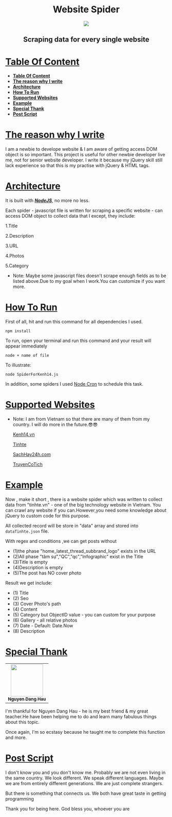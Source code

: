 <h1 align="center">Website Spider</h1>

<p align="center">
    <img src="https://wordtracker-swoop-uploads.s3.amazonaws.com/uploads/ckeditor/pictures/2692/content_web_spider.png">
</p>

<h2 align="center">Scraping data for every single website</h2>

# [**Table Of Content**](#table-of-content)
- [**Table Of Content**](#table-of-content)
- [**The reason why I write**](#the-reason-why-i-write)
- [**Architecture**](#architecture)
- [**How To Run**](#how-to-run)
- [**Supported Websites**](#supported-websites)
- [**Example**](#example)
- [**Special Thank**](#special-thank)
- [**Post Script**](#post-script)

#  [**The reason why I write**](#the-reason-why-i-write)

I am a newbie to develope website & I am aware of getting access DOM object is so important. This project is useful for other newbie developer live me, not for senior website developer. I write it because my jQuery skill still lack experience so that this is my practise with jQuery & HTML tags.

# [**Architecture**](#architecture)

It is built with [***NodeJS***](#https://nodejs.org/en/), no more no less.

Each spider - javascript file is written for scraping a specific website - can access DOM object to collect data that I except, they include:

1.Title

2.Description

3.URL

4.Photos

5.Category

- Note: Maybe some javascript files doesn't scrape enough fields as to be listed above.Due to my goal when I work.You can customize if you want more.

# [**How To Run**](#how-to-run)

First of all, hit and run this command for all dependencies I used.

    npm install

To run, open your terminal and run this command and your result will appear immediately

    node + name of file

To illustrate:

    node SpiderForKenh14.js

In addition, some spiders I used [Node Cron](https://www.npmjs.com/package/node-cron) to schedule this task.

# [**Supported Websites**](#supported-websites)

- Note: I am from Vietnam so that there are many of them from my country. I will do more in the future.😎😎
  
   [Kenh14.vn](https://kenh14.vn/)

   [Tinhte](https://tinhte.vn/)

   [SachHay24h.com](https://sachhay24h.com/)
   
   [TruyenCoTich](https://truyencotich.top/)

# [**Example**](#example)

Now , make it short , there is a website spider which was written to collect data from "tinhte.vn" - one of the big technology website in Vietnam.
You can crawl any website if you can.However,you need some knowledge about jQuery to custom code for this purpose.

All collected record will be store in "data" array and stored into `dataTinhte.json` file.

With regex and conditions ,we can get posts without 
 * (1)the phase "home_latest_thread_subbrand_logo" exists in the URL 
 * (2)All phase "tâm sự","QC","qc","Infographic" exist  in the Title
 * (3)Title is empty
 * (4)Description is empty
 * (5)The post has NO cover photo
 
Result we get include:
 * (1) Title
 * (2) Seo
 * (3) Cover Photo's path
 * (4) Content
 * (5) Category but ObjectID value - you can custom for your purpose
 * (6) Gallery - all relative photos
 * (7) Date - Default: Date.Now
 * (8) Description

# [**Special Thank**](#special-thank) 

<table>
    <tr>
        <td align="center">
        <a href="https://github.com/ngdanghau">
            <img src="https://scontent.fsgn2-6.fna.fbcdn.net/v/t1.6435-9/120393662_2903859999844190_4330464510100415056_n.jpg?_nc_cat=111&ccb=1-4&_nc_sid=09cbfe&_nc_ohc=Ul9dkWA0uHsAX_b-LRf&_nc_ht=scontent.fsgn2-6.fna&oh=1e2dc9e54bf6464ebd8a2aed3896df48&oe=613209EA" width="100px;" alt=""/>
            <br />
            <sub><b> Nguyen Dang Hau </b></sub>
        </a>
        <br />
    </td>
</table>
I'm thankful for Nguyen Dang Hau - he is my best friend & my great teacher.He have been helping me to do and learn many fabulous things about this topic.

Once again, I'm so ecstasy because he taught me to complete this function and more.

# [**Post Script**](#post-script)
I don't know you and you don't know me. Probably we are not even living in the same country. We look different. We speak different languages. Maybe we are from entirely different generations. We are just complete strangers. 

But there is something that connects us. We both have great taste in getting programming 

Thank you for being here. God bless you, whoever you are
